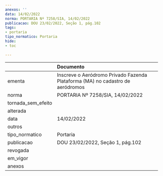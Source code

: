 ```yaml
---
anexos: ''
data: 14/02/2022
norma: PORTARIA Nº 7258/SIA, 14/02/2022
publicacao: DOU 23/02/2022, Seção 1, pág.102
tags:
- portaria
tipo_normatico: Portaria
hide: 
- toc 
 
---
```


|                    | Documento                                                                      |
|:-------------------|:-------------------------------------------------------------------------------|
| ementa             | Inscreve o Aeródromo Privado Fazenda Plataforma (MA) no cadastro de aeródromos |
| norma              | PORTARIA Nº 7258/SIA, 14/02/2022                                               |
| tornada_sem_efeito |                                                                                |
| alterada           |                                                                                |
| data               | 14/02/2022                                                                     |
| outros             |                                                                                |
| tipo_normatico     | Portaria                                                                       |
| publicacao         | DOU 23/02/2022, Seção 1, pág.102                                               |
| revogada           |                                                                                |
| em_vigor           |                                                                                |
| anexos             |                                                                                |